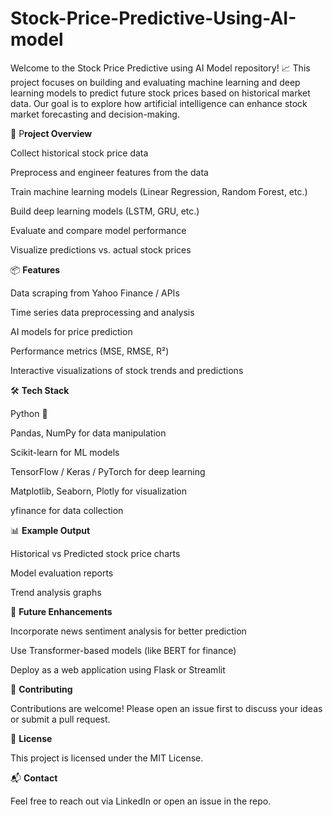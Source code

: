 # Stock-Price-Predictive-Using-AI-model

Welcome to the Stock Price Predictive using AI Model repository! 📈
This project focuses on building and evaluating machine learning and deep learning models to predict future stock prices based on historical market data.
Our goal is to explore how artificial intelligence can enhance stock market forecasting and decision-making.

🚀 P**roject Overview**

Collect historical stock price data

Preprocess and engineer features from the data

Train machine learning models (Linear Regression, Random Forest, etc.)

Build deep learning models (LSTM, GRU, etc.)

Evaluate and compare model performance

Visualize predictions vs. actual stock prices

📦 **Features**

Data scraping from Yahoo Finance / APIs

Time series data preprocessing and analysis

AI models for price prediction

Performance metrics (MSE, RMSE, R²)

Interactive visualizations of stock trends and predictions

🛠️ **Tech Stack**

Python 🐍

Pandas, NumPy for data manipulation

Scikit-learn for ML models

TensorFlow / Keras / PyTorch for deep learning

Matplotlib, Seaborn, Plotly for visualization

yfinance for data collection

📊 **Example Output**

Historical vs Predicted stock price charts

Model evaluation reports

Trend analysis graphs

🧠 **Future Enhancements**

Incorporate news sentiment analysis for better prediction

Use Transformer-based models (like BERT for finance)

Deploy as a web application using Flask or Streamlit

🤝 **Contributing**

Contributions are welcome! Please open an issue first to discuss your ideas or submit a pull request.

📄 **License**

This project is licensed under the MIT License.

📬 **Contact**

Feel free to reach out via LinkedIn or open an issue in the repo.

